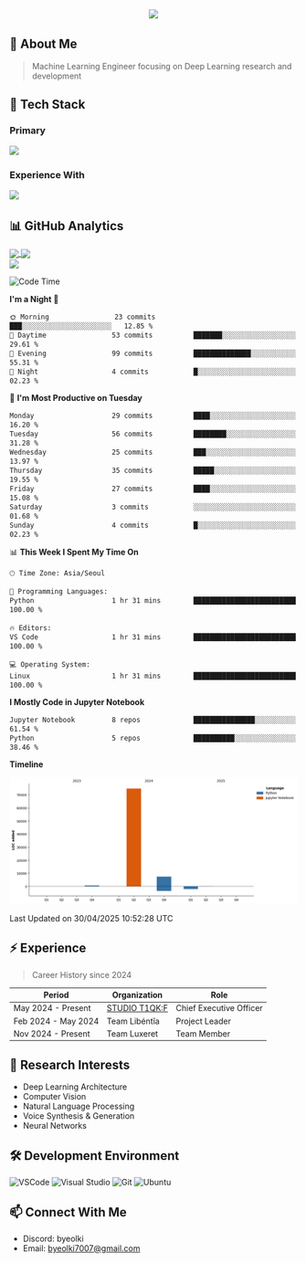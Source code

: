 <div align="center">
  <img src="https://capsule-render.vercel.app/api?type=waving&color=gradient&height=200&section=header&text=Hello%20World!&fontSize=50&animation=twinkling" />
</div>

## 🌌 About Me
> Machine Learning Engineer focusing on Deep Learning research and development

## 🎯 Tech Stack

### Primary
<div align="left">
  <img src="https://skillicons.dev/icons?i=python,pytorch" />
</div>

### Experience With
<div align="left">
  <img src="https://skillicons.dev/icons?i=js,html,css,java,lua,tensorflow,c,go,elixer" />
</div>

## 📊 GitHub Analytics
<div>
  <a href="https://github.com/Tanat05">
    <img height=180em align="center" src="https://github-readme-stats.vercel.app/api?username=byeolki&theme=tokyonight&rank_icon=github" />
  </a>
  
  <a href="https://github.com/byeolki">
    <img height=180em align="center" src="https://github-readme-stats.vercel.app/api/top-langs/?username=byeolki&layout=compact&langs_count=8&theme=tokyonight"/>
  </a>
</div>

<div>
  <a href="https://solved.ac/byeolki">
    <img align="center" height="180em" src="http://mazassumnida.wtf/api/v2/generate_badge?boj=byeolki" />
  </a>
</div>

<!--START_SECTION:waka-->
![Code Time](http://img.shields.io/badge/Code%20Time-2%20hrs%203%20mins-blue)

**I'm a Night 🦉** 

```text
🌞 Morning                23 commits          ███░░░░░░░░░░░░░░░░░░░░░░   12.85 % 
🌆 Daytime                53 commits          ███████░░░░░░░░░░░░░░░░░░   29.61 % 
🌃 Evening                99 commits          ██████████████░░░░░░░░░░░   55.31 % 
🌙 Night                  4 commits           █░░░░░░░░░░░░░░░░░░░░░░░░   02.23 % 
```
📅 **I'm Most Productive on Tuesday** 

```text
Monday                   29 commits          ████░░░░░░░░░░░░░░░░░░░░░   16.20 % 
Tuesday                  56 commits          ████████░░░░░░░░░░░░░░░░░   31.28 % 
Wednesday                25 commits          ███░░░░░░░░░░░░░░░░░░░░░░   13.97 % 
Thursday                 35 commits          █████░░░░░░░░░░░░░░░░░░░░   19.55 % 
Friday                   27 commits          ████░░░░░░░░░░░░░░░░░░░░░   15.08 % 
Saturday                 3 commits           ░░░░░░░░░░░░░░░░░░░░░░░░░   01.68 % 
Sunday                   4 commits           █░░░░░░░░░░░░░░░░░░░░░░░░   02.23 % 
```


📊 **This Week I Spent My Time On** 

```text
🕑︎ Time Zone: Asia/Seoul

💬 Programming Languages: 
Python                   1 hr 31 mins        █████████████████████████   100.00 % 

🔥 Editors: 
VS Code                  1 hr 31 mins        █████████████████████████   100.00 % 

💻 Operating System: 
Linux                    1 hr 31 mins        █████████████████████████   100.00 % 
```

**I Mostly Code in Jupyter Notebook** 

```text
Jupyter Notebook         8 repos             ███████████████░░░░░░░░░░   61.54 % 
Python                   5 repos             ██████████░░░░░░░░░░░░░░░   38.46 % 
```



**Timeline**

![Lines of Code chart](https://raw.githubusercontent.com/byeolki/byeolki/main/assets/bar_graph.png)


 Last Updated on 30/04/2025 10:52:28 UTC
<!--END_SECTION:waka-->

## ⚡ Experience
> Career History since 2024

| Period | Organization | Role |
|--------|-------------|------|
| May 2024 - Present | [STUDIO T1QK:F](https://github.com/T1QK-F) | Chief Executive Officer |
| Feb 2024 - May 2024 | Team Libéntĭa | Project Leader |
| Nov 2024 - Present | Team Luxeret | Team Member |

## 🔬 Research Interests
- Deep Learning Architecture
- Computer Vision
- Natural Language Processing
- Voice Synthesis & Generation
- Neural Networks

## 🛠 Development Environment
![VSCode](https://skillicons.dev/icons?i=vscode)
![Visual Studio](https://skillicons.dev/icons?i=visualstudio)
![Git](https://skillicons.dev/icons?i=git)
![Ubuntu](https://skillicons.dev/icons?i=ubuntu)

## 📫 Connect With Me
- Discord: byeolki
- Email: byeolki7007@gmail.com
